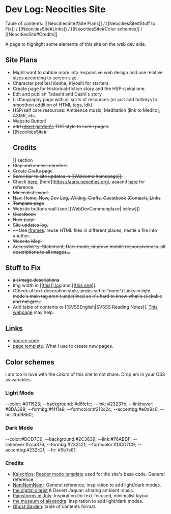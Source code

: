 # Dev Log: Neocities Site
Table of contents: [[NeocitiesSite#Site Plans]] / [[NeocitiesSite#Stuff to Fix]] / [[NeocitiesSite#Links]] / [[NeocitiesSite#Color schemes]] / [[NeocitiesSite#Credits]]

A page to highlight some elements of this site on the web dev side.

## Site Plans
- Might want to dabble more into responsive web design and use relative sizes according to screen size.
- Character profiles! Keima, Kiyoshi for starters.
- Create page for Historical-fiction story and the HSP-isekai one.
- Edit and publish Tadashi and Dashi's story
- Listfaugraphy page with all sorts of resources (or just add hotkeys to smoothen addition of HTML tags, idk)
- HSP/self care resources: Ambience music, Meditation (link to Medito), ASMR, etc.
- Website Button!
- ~~add [ghost garden's](https://ghostgarden.neocities.org/) TOC style to some pages.~~
- [[NeocitiesSite#<h2 id="credits">Credits</h2>]] section
- ~~Clap and access counters~~
- ~~Create Crafts page~~
- ~~Scroll bar to site updates in [[Welcome|homepage]].~~
- Check [here](https://kalechips.net/), [here](https://aarix.neocities.org/, aaaand [here](https://www.w3schools.com/tags/tag_iframe.AS) for reference.
- ~~Minimalist layout.~~
- ~~Nav: Home, Now, Dev Log, Writing, Crafts, Guestbook (Contact), Links~~
- ~~Template page~~
- Website buttons wall (see [[WebDevCommonplace| below]])
- ~~Guestbook~~
- ~~Now page.~~
- ~~Site updates log.~~
- ~~Use [iframes](https://css-tricks.com/the-simplest-ways-to-handle-html-includes/): reuse HTML files in different places, nestle a file into another.
- ~~Website Map!~~
- ~~Accessibility: Statement, Dark mode, improve mobile responsiveness. alt descriptions to all images...~~

## Stuff to Fix
- ~~alt image descriptions~~
- Img width in <a href="/02 dev log/tw-site/07.01.2024.html">[[this]] log</a> and <a href="/02 dev log/tw-site/07.03.24.html">[[this one]]</a>.
- ~~(Check ul text-decoration style, probs set to "none") Links in light mode's main tag aren't underlined so it's hard to know what's clickable and not grrr...~~
- Add table of contents to [[SVSSEnglish|SVSSS Reading Notes]]. [This webpage](https://css-tricks.com/a-perfect-table-of-contents-with-html-css[/) may help.

  
## Links
- [source code](https://github.com/MarySeph/Marys-Creative-Corner)
- [page template](https://github.com/MarySeph/Marys-Creative-Corner/blob/main/template.htm). What I use to create new pages.

## Color schemes
I am too in love with the colors of this site to not share. Drop em in your CSS as variables.

### Light Mode
--color: #011523;
--background: #d6fcfc;
--link: #23237b;
--linkhover: #8DA399;
--formbg:#f4f1e9;
--formcolor:#212c2c;
--accentbg:#e0d9c6;
--hr: #bb9860;

  ### Dark Mode
--color:#DCD7C9;
--background:#2C3639;
--link:#76ABDF;
--linkhover:#cca376;
--formbg:#232c2f;
--formcolor:#DCD7C9;
--accentbg:#232c2f;
--hr: #5b7e81;
  
### Credits
- [Kalechips](https://kalechips.net/index): [Reader mode template](https://kalechips.net/projects/layouts/) used for the site's base code. General reference.
- [NomNomNami](https://nomnomnami.com/): General reference, inspiration to add light/dark modes.
- [the digital diarist](https://thedigitaldiarist.ca/) & Desert Jaguar: sharing ambient music.
- [Rainstorms in July](https://rainstormsinjuly.co/): Inspiration for text-focused, minimalist layout
- [the museum of alexandra](https://xandra.cc/): inspiration to add light/dark modes.
- [Ghost Garden](https://ghostgarden.neocities.org/): table of contents format.